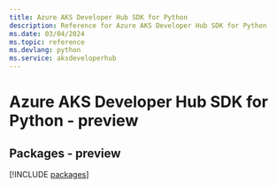 ```yaml
---
title: Azure AKS Developer Hub SDK for Python
description: Reference for Azure AKS Developer Hub SDK for Python
ms.date: 03/04/2024
ms.topic: reference
ms.devlang: python
ms.service: aksdeveloperhub
---
```

# Azure AKS Developer Hub SDK for Python - preview
## Packages - preview
[!INCLUDE [packages](aks-developer-hub-index.md)]